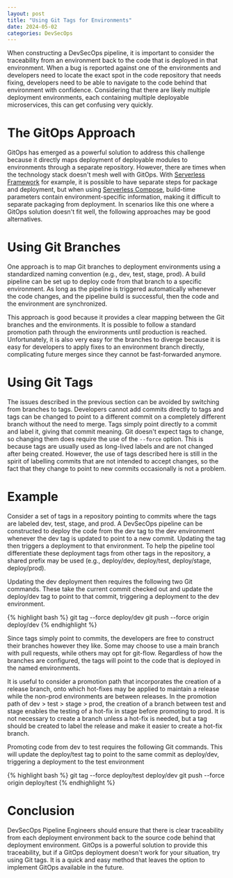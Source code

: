 ```yaml
---
layout: post
title: "Using Git Tags for Environments"
date: 2024-05-02
categories: DevSecOps
---
```


When constructing a DevSecOps pipeline, it is important to consider the traceability from an environment back to the code that is deployed in that environment. When a bug is reported against one of the environments and developers need to locate the exact spot in the code repository that needs fixing, developers need to be able to navigate to the code behind that environment with confidence. Considering that there are likely multiple deployment environments, each containing multiple deployable microservices, this can get confusing very quickly.

# The GitOps Approach

GitOps has emerged as a powerful solution to address this challenge because it directly maps deployment of deployable modules to environments through a separate repository. However, there are times when the technology stack doesn't mesh well with GitOps. With [Serverless Framework][serverless-framework] for example, it is possible to have separate steps for package and deployment, but when using [Serverless Compose][serverless-compose], build-time parameters contain environment-specific information, making it difficult to separate packaging from deployment. In scenarios like this one where a GitOps solution doesn't fit well, the following approaches may be good alternatives.

# Using Git Branches

One approach is to map Git branches to deployment environments using a standardized naming convention (e.g., dev, test, stage, prod). A build pipeline can be set up to deploy code from that branch to a specific environment. As long as the pipeline is triggered automatically whenever the code changes, and the pipeline build is successful, then the code and the environment are synchronized.

This approach is good because it provides a clear mapping between the Git branches and the environments. It is possible to follow a standard promotion path through the environments until production is reached. Unfortunately, it is also very easy for the branches to diverge because it is easy for developers to apply fixes to an environment branch directly, complicating future merges since they cannot be fast-forwarded anymore.

# Using Git Tags

The issues described in the previous section can be avoided by switching from branches to tags. Developers cannot add commits directly to tags and tags can be changed to point to a different commit on a completely different branch without the need to merge. Tags simply point directly to a commit and label it, giving that commit meaning. Git doesn't expect tags to change, so changing them does require the use of the `--force` option. This is because tags are usually used as long-lived labels and are not changed after being created. However, the use of tags described here is still in the spirit of labelling commits that are not intended to accept changes, so the fact that they change to point to new commits occasionally is not a problem.

# Example

Consider a set of tags in a repository pointing to commits where the tags are labeled dev, test, stage, and prod. A DevSecOps pipeline can be constructed to deploy the code from the dev tag to the dev environment whenever the dev tag is updated to point to a new commit. Updating the tag then triggers a deployment to that environment. To help the pipeline tool differentiate these deployment tags from other tags in the repository, a shared prefix may be used (e.g., deploy/dev, deploy/test, deploy/stage, deploy/prod).

Updating the dev deployment then requires the following two Git commands. These take the current commit checked out and update the deploy/dev tag to point to that commit, triggering a deployment to the dev environment.

{% highlight bash %}
git tag --force deploy/dev
git push --force origin deploy/dev
{% endhighlight %}

Since tags simply point to commits, the developers are free to construct their branches however they like. Some may choose to use a main branch with pull requests, while others may opt for git-flow. Regardless of how the branches are configured, the tags will point to the code that is deployed in the named environments.

It is useful to consider a promotion path that incorporates the creation of a release branch, onto which hot-fixes may be applied to maintain a release while the non-prod environments are between releases. In the promotion path of dev > test > stage > prod, the creation of a branch between test and stage enables the testing of a hot-fix in stage before promoting to prod. It is not necessary to create a branch unless a hot-fix is needed, but a tag should be created to label the release and make it easier to create a hot-fix branch.

Promoting code from dev to test requires the following Git commands. This will update the deploy/test tag to point to the same commit as deploy/dev, triggering a deployment to the test environment

{% highlight bash %}
git tag --force deploy/test deploy/dev
git push --force origin deploy/test
{% endhighlight %}

# Conclusion

DevSecOps Pipeline Engineers should ensure that there is clear traceability from each deployment environment back to the source code behind that deployment environment. GitOps is a powerful solution to provide this traceability, but if a GitOps deployment doesn't work for your situation, try using Git tags. It is a quick and easy method that leaves the option to implement GitOps available in the future.

[serverless-framework]: https://www.serverless.com/framework/docs
[serverless-compose]: https://www.serverless.com/framework/docs-guides-compose
